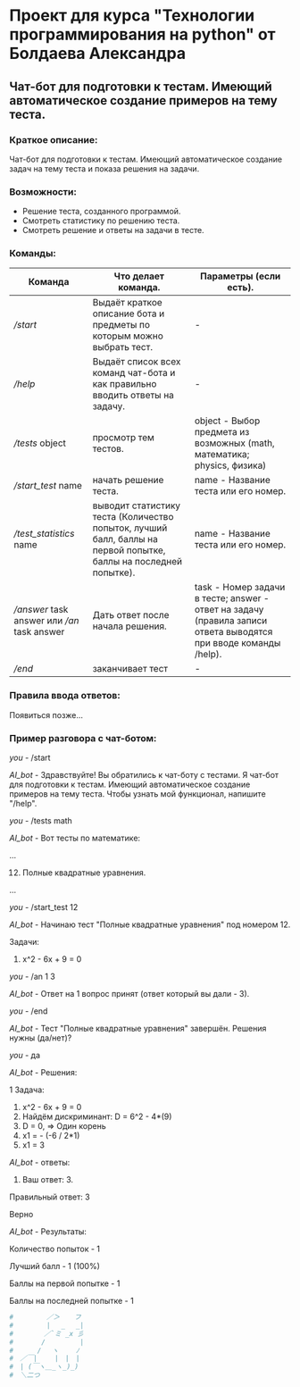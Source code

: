 # Проект для курса "Технологии программирования на python" от Болдаева Александра
## Чат-бот для подготовки к тестам. Имеющий автоматическое создание примеров на тему теста.

### Краткое описание:
Чат-бот для подготовки к тестам. Имеющий автоматическое создание задач на тему теста и показа решения на задачи. 

### Возможности:
- Решение теста, созданного программой.
- Смотреть статистику по решению теста.
- Смотреть решение и ответы на задачи в тесте.

### Команды:
| Команда                                     | Что делает команда.                                                                                              | Параметры (если есть).                                                                                           | 
|---------------------------------------------|------------------------------------------------------------------------------------------------------------------|------------------------------------------------------------------------------------------------------------------|
| */start*                                    | Выдаёт краткое описание бота и предметы по которым можно выбрать тест.                                           | -                                                                                                                | 
| */help*                                     | Выдаёт список всех команд чат-бота и как правильно вводить ответы на задачу.                                     | -                                                                                                                |
| */tests* object                             | просмотр тем тестов.                                                                                             | object - Выбор предмета из возможных (math, математика; physics, физика)                                         |
| */start_test* name                          | начать решение теста.                                                                                            | name - Название теста или его номер.                                                                             |
| */test_statistics* name                     | выводит статистику теста (Количество попыток, лучший балл, баллы на первой попытке, баллы на последней попытке). | name - Название теста или его номер.                                                                             |
| */answer* task answer или */an* task answer | Дать ответ после начала решения.                                                                                 | task - Номер задачи в тесте; answer - ответ на задачу (правила записи ответа выводятся при вводе команды /help). |
| */end*                                      | заканчивает тест                                                                                                 | -                                                                                                                |

### Правила ввода ответов:
Появиться позже...

### Пример разговора с чат-ботом:
*you* - /start


*AI_bot* - Здравствуйте! Вы обратились к чат-боту с тестами. Я чат-бот для подготовки к тестам. 
           Имеющий автоматическое создание примеров на тему теста. Чтобы узнать мой функционал, напишите "/help".


*you* - /tests math


*AI_bot* - Вот тесты по математике:

...

12. Полные квадратные уравнения.

...


*you* - /start_test 12


*AI_bot* - Начинаю тест "Полные квадратные уравнения" под номером 12.

Задачи:
1. x^2 - 6x + 9 = 0


*you* - /an 1 3


*AI_bot* - Ответ на 1 вопрос принят (ответ который вы дали - 3).


*you* - /end


*AI_bot* - Тест "Полные квадратные уравнения" завершён. Решения нужны (да/нет)?


*you* - да


*AI_bot* - Решения:

1 Задача:
1. x^2 - 6x + 9 = 0
2. Найдём дискриминант: D = 6^2 - 4*(9)
3. D = 0, => Один корень
4. x1 = - (-6 / 2*1)
5. x1 = 3


*AI_bot* - ответы:
1. Ваш ответ: 3.

Правильный ответ: 3

Верно


*AI_bot* - Результаты:

Количество попыток - 1

Лучший балл - 1 (100%)

Баллы на первой попытке - 1

Баллы на последней попытке - 1



``` python
#　　　　　／＞　  フ
#　　　　　| 　_　 _|
#　 　　　／`ミ _x 彡
#　　 　 /　　　 　 |
#　　　 /　 ヽ　　 ﾉ
#　／￣|　　 |　|　|
#　| (￣ヽ＿_ヽ_)_)
#　＼二つ
```